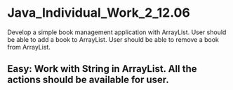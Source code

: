 # Java_Individual_Work_2_12.06

Develop a simple book management application with ArrayList.
User should be able to add a book to ArrayList.
User should be able to remove a book from ArrayList.

## Easy: Work with String in ArrayList. All the actions should be available for user.
